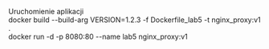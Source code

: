 Uruchomienie aplikacji<br>
docker build --build-arg VERSION=1.2.3 -f Dockerfile_lab5 -t nginx_proxy:v1 .  <br>
docker run -d -p 8080:80 --name lab5 nginx_proxy:v1  <br>
